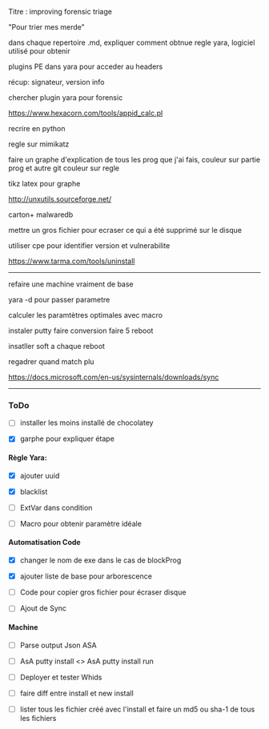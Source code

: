 

Titre : improving forensic triage

"Pour trier mes merde"



dans chaque repertoire .md, expliquer comment obtnue regle yara, logiciel utilisé pour obtenir



plugins PE dans yara pour acceder au headers

récup: signateur, version info

chercher plugin yara pour forensic



https://www.hexacorn.com/tools/appid_calc.pl

recrire en python



regle sur mimikatz



faire un graphe d'explication de tous les prog que j'ai fais, couleur sur partie prog et autre git couleur sur regle



tikz latex pour graphe





http://unxutils.sourceforge.net/





carton+ malwaredb



mettre un gros fichier pour ecraser ce qui a été supprimé sur le disque

utiliser cpe pour identifier version et vulnerabilite



https://www.tarma.com/tools/uninstall



-----------

refaire une machine vraiment de base

yara -d pour passer parametre

calculer les paramtètres optimales avec macro



instaler putty faire conversion faire 5 reboot

insatller soft a chaque reboot

regadrer quand match plu

https://docs.microsoft.com/en-us/sysinternals/downloads/sync

-------



### ToDo

- [ ] installer les moins installé de chocolatey
- [x] garphe pour expliquer étape



#### Règle Yara:

- [x] ajouter uuid
- [x] blacklist
- [ ] ExtVar dans condition
- [ ] Macro pour obtenir paramètre idéale



#### Automatisation Code

- [x] changer le nom de exe dans le cas de blockProg
- [x] ajouter liste de base pour arborescence
- [ ] Code pour copier gros fichier pour écraser disque
- [ ] Ajout de Sync



#### Machine

- [ ] Parse output Json ASA
- [ ] AsA putty install <> AsA putty install run
- [ ] Deployer et tester Whids 
- [ ] faire diff entre install et new install 
- [ ] lister tous les fichier créé avec l'install et faire un md5 ou sha-1 de tous les fichiers

 















